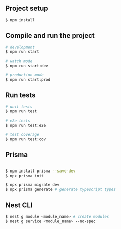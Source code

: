 ## Project setup

```bash
$ npm install
```

## Compile and run the project

```bash
# development
$ npm run start

# watch mode
$ npm run start:dev

# production mode
$ npm run start:prod
```

## Run tests

```bash
# unit tests
$ npm run test

# e2e tests
$ npm run test:e2e

# test coverage
$ npm run test:cov
```

## Prisma

```bash

$ npm install prisma --save-dev
$ npx prisma init

$ npx prisma migrate dev
$ npx prisma generate # generate typescript types
```

## Nest CLI

```bash
$ nest g module <module_name> # create modules
$ nest g service <module_name> --no-spec
```
